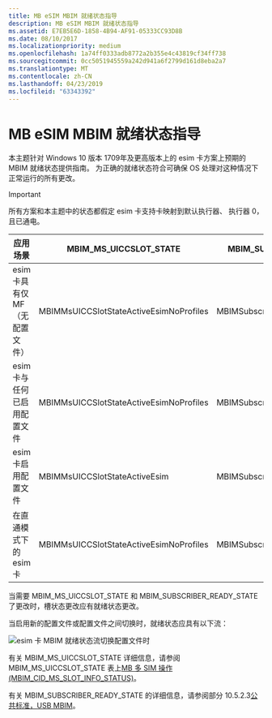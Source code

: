 ```yaml
---
title: MB eSIM MBIM 就绪状态指导
description: MB eSIM MBIM 就绪状态指导
ms.assetid: E7EB5E6D-1858-4B94-AF91-05333CC93D8B
ms.date: 08/10/2017
ms.localizationpriority: medium
ms.openlocfilehash: 1a74ff0333adb8772a2b355e4c43819cf34ff738
ms.sourcegitcommit: 0cc5051945559a242d941a6f2799d161d8eba2a7
ms.translationtype: MT
ms.contentlocale: zh-CN
ms.lasthandoff: 04/23/2019
ms.locfileid: "63343392"
---
```

# <a name="mb-esim-mbim-ready-state-guidance"></a>MB eSIM MBIM 就绪状态指导

本主题针对 Windows 10 版本 1709年及更高版本上的 esim 卡方案上预期的 MBIM 就绪状态提供指南。 为正确的就绪状态符合可确保 OS 处理对这种情况下正常运行的所有更改。 

> [!IMPORTANT]
> 所有方案和本主题中的状态都假定 esim 卡支持卡映射到默认执行器、 执行器 0，且已通电。

| 应用场景 | MBIM_MS_UICCSLOT_STATE | MBIM_SUBSCRIBER_READY_STATE |
| --- | --- | --- |
| esim 卡具有仅 MF （无配置文件） | MBIMMsUICCSlotStateActiveEsimNoProfiles | MBIMSubscriberReadyStateNoEsimProfile |
| esim 卡与任何已启用配置文件 | MBIMMsUICCSlotStateActiveEsimNoProfiles | MBIMSubscriberReadyStateNoEsimProfile |
| esim 卡启用配置文件 | MBIMMsUICCSlotStateActiveEsim | MBIMSubscriberReadyStateInitialized |
| 在直通模式下的 esim 卡 | MBIMMsUICCSlotStateActiveEsimNoProfiles | MBIMSubscriberReadyStateNotInitialized |

当需要 MBIM_MS_UICCSLOT_STATE 和 MBIM_SUBSCRIBER_READY_STATE 了更改时，槽状态更改应有就绪状态更改。 

当启用新的配置文件或配置文件之间切换时，就绪状态应具有以下流：

![esim 卡 MBIM 就绪状态流切换配置文件时](images/esim_mbim_ready_state_flow.png "esim 卡 MBIM 就绪状态流切换配置文件时")

有关 MBIM_MS_UICCSLOT_STATE 详细信息，请参阅 MBIM_MS_UICCSLOT_STATE 表上[MB 多 SIM 操作 (MBIM_CID_MS_SLOT_INFO_STATUS)](mb-multi-sim-operations.md)。

有关 MBIM_SUBSCRIBER_READY_STATE 的详细信息，请参阅部分 10.5.2.3[公共标准，USB MBIM](https://go.microsoft.com/fwlink/p/?linkid=842064)。


